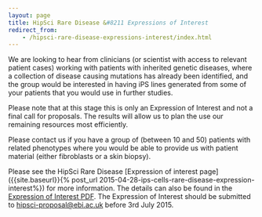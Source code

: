 ```yaml
---
layout: page
title: HipSci Rare Disease &#8211 Expressions of Interest
redirect_from:
    - /hipsci-rare-disease-expressions-interest/index.html
---
```


We are looking to hear from clinicians (or scientist with access to relevant
patient cases) working with patients with inherited genetic diseases, where a
collection of disease causing mutations has already been identified, and the
group would be interested in having iPS lines generated from some of your
patients that you would use in further studies.

Please note that at this stage this is only an Expression of Interest and not a
final call for proposals. The results will allow us to plan the use our
remaining resources most efficiently.

Please contact us if you have a group of (between 10 and 50) patients with
related phenotypes where you would be able to provide us with patient material
(either fibroblasts or a skin biopsy).

Please see the HipSci Rare Disease [Expression of interest page]({{site.baseurl}}{% post_url 2015-04-28-ips-cells-rare-disease-expression-interest%}) for more
information. The details can also be found in the [Expression of Interest PDF]({{site.baseurl}}/documents/hipsci_rare_disease_expression_20150428.pdf).
The Expression of Interest should be submitted to [hipsci-proposal@ebi.ac.uk](mailto:hipsci-proposal@ebi.ac.uk)
before 3rd July 2015.

